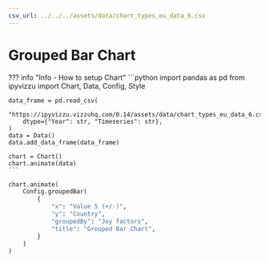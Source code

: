 ```yaml
---
csv_url: ../../../assets/data/chart_types_eu_data_6.csv
---
```


# Grouped Bar Chart

<div id="example_01"></div>

??? info "Info - How to setup Chart"
    ```python
    import pandas as pd
    from ipyvizzu import Chart, Data, Config, Style

    data_frame = pd.read_csv(
        "https://ipyvizzu.vizzuhq.com/0.14/assets/data/chart_types_eu_data_6.csv",
        dtype={"Year": str, "Timeseries": str},
    )
    data = Data()
    data.add_data_frame(data_frame)

    chart = Chart()
    chart.animate(data)
    ```

```python
chart.animate(
    Config.groupedBar(
        {
            "x": "Value 5 (+/-)",
            "y": "Country",
            "groupedBy": "Joy factors",
            "title": "Grouped Bar Chart",
        }
    )
)
```

<script src="./14_C_R_grouped_bar_negative.js"></script>
